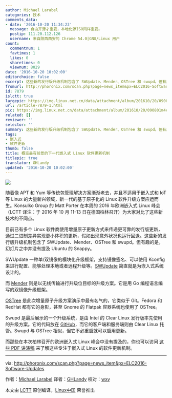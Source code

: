 ```yaml
---
author: Michael Larabel
categories: 技术
comments_data:
- date: '2016-10-20 11:34:23'
  message: 自由开源才重要，本地化源ISO同样重要。
  postip: 111.20.112.126
  username: 来自陕西西安的 Chrome 54.0|GNU/Linux 用户
count:
  commentnum: 1
  favtimes: 1
  likes: 0
  sharetimes: 0
  viewnum: 8029
date: '2016-10-20 10:02:00'
editorchoice: false
excerpt: 这些新的发行版升级机制包含了 SWUpdate、Mender、OSTree 和 swupd。但有趣的是，幻灯片之中并没有提及 Ubuntu 的 Snappy。
fromurl: http://phoronix.com/scan.php?page=news_item&px=ELC2016-Software-Updates
id: 7879
islctt: true
largepic: https://img.linux.net.cn/data/attachment/album/201610/20/090801m4eqwswbbb4wh5gb.jpg
url: /article-7879-1.html
pic: https://img.linux.net.cn/data/attachment/album/201610/20/090801m4eqwswbbb4wh5gb.jpg.thumb.jpg
related: []
reviewer: ''
selector: ''
summary: 这些新的发行版升级机制包含了 SWUpdate、Mender、OSTree 和 swupd。但有趣的是，幻灯片之中并没有提及 Ubuntu 的 Snappy。
tags:
- 嵌入式
- 软件更新
thumb: false
title: 概览最有前景的下一代嵌入式 Linux 软件更新机制
titlepic: true
translator: GHLandy
updated: '2016-10-20 10:02:00'
---
```


![](https://img.linux.net.cn/data/attachment/album/201610/20/090801m4eqwswbbb4wh5gb.jpg)


随着像 APT 和 Yum 等传统包管理解决方案渐渐老去，并且不适用于嵌入式和 IoT 等 Linux 的大量新兴领域，新一代的基于原子化的 Linux 软件升级方案应运而生。Konsulko Group 的 Matt Porter 在本周的 2016 年欧洲嵌入式 Linux 峰会（LCTT 译注：于 2016 年 10 月 11-13 日在德国柏林召开）为大家对比了这些新技术的不同点。


目前已有多个 Linux 软件商使用增量原子更新方式来传递更可靠的发行版更新，通过二进制差异实现更小体积的更新，假如出现意外状况也运行回退。这些新的发行版升级机制包含了 SWUpdate、Mender、OSTree 和 swupd。但有趣的是，幻灯片之中并没有提及 Ubuntu 的 Snappy。


SWUpdate 一种单/双镜像的模块化升级框架，支持镜像签名、可以使用 Kconfig 来进行配置、能够处理本地或者远程升级等。[SWUpdate](https://github.com/sbabic/swupdate) 简直就是为嵌入式系统设计的。


而 [Mender](https://github.com/mendersoftware/mender) 则是以无线传输进行升级位目标的升级方案。它是用 Go 编程语言编写的双镜像升级框架。


[OSTree](https://github.com/ostreedev/ostree) 是此次增量原子升级方案演示中最有名气的，它类似于 Git。Fedora 和 RedHat 都有它的身影，甚至 Gnome 的 Flatpak 容器系统也使用了 OSTree。


Swupd 是最后展示的一个升级系统，是由 Intel 的 Clear Linux 发行版率先使用的升级方案。它的代码放在 [GitHub](https://github.com/clearlinux/swupd-client)，而它的客户端和服务端则由 Clear Linux 托管。Swupd 与 OSTree 相似，但它不必重启就可以启用更新。


而那些在本次柏林召开的欧洲嵌入式 Linux 峰会中没有提及的，你也可以访问 [这些 PDF 讲演稿](http://events.linuxfoundation.org/sites/events/files/slides/Comparison%20of%20Linux%20Software%20Update%20Technologies.pdf) 来了解这些专注于嵌入式 Linux 的软件更新机制。




---


via: <http://phoronix.com/scan.php?page=news_item&px=ELC2016-Software-Updates>


作者：[Michael Larabel](http://www.michaellarabel.com/) 译者：[GHLandy](https://github.com/GHLandy) 校对：[wxy](https://github.com/wxy)


本文由 [LCTT](https://github.com/LCTT/TranslateProject) 原创编译，[Linux中国](https://linux.cn/) 荣誉推出